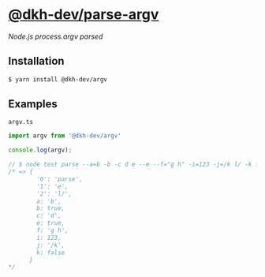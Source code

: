 # [@dkh-dev/parse-argv](https://www.npmjs.com/package/@dkh-dev/parse-argv)

_Node.js process.argv parsed_

## Installation

````bash
$ yarn install @dkh-dev/argv
````

## Examples

`argv.ts`

```javascript
import argv from '@dkh-dev/argv'

console.log(argv);

// $ node test parse --a=b -b -c d e --e --f="g h" -i=123 -j=/k l/ -k false
/* => {
        '0': 'parse',
        '1': 'e',
        '2': 'l/',
        a: 'b',
        b: true,
        c: 'd',
        e: true,
        f: 'g h',
        i: 123,
        j: '/k',
        k: false
      }
*/
```
